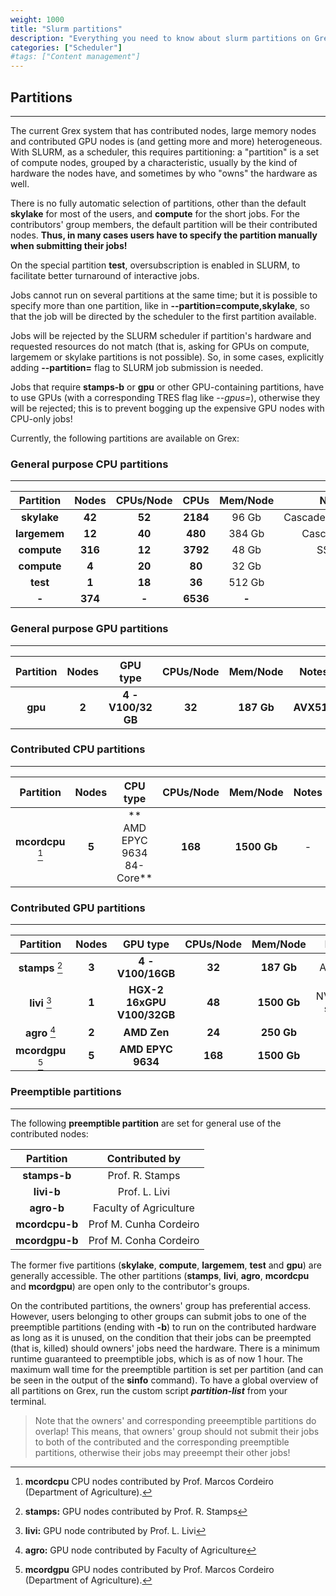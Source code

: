 ```yaml
---
weight: 1000
title: "Slurm partitions"
description: "Everything you need to know about slurm partitions on Grex."
categories: ["Scheduler"]
#tags: ["Content management"]
---
```


## Partitions
---

The current Grex system that has contributed nodes, large memory nodes and contributed GPU nodes is (and getting more and more) heterogeneous. With SLURM, as a scheduler, this requires partitioning: a "partition" is a set of compute nodes, grouped by a characteristic, usually by the kind of hardware the nodes have, and sometimes by who "owns" the hardware as well. 

There is no fully automatic selection of partitions, other than the default __skylake__ for most of the users, and __compute__ for the short jobs. For the contributors' group members, the default partition will be their contributed nodes. **Thus, in many cases users have to specify the partition manually when submitting their jobs!**

On the special partition **test**, oversubscription is enabled in SLURM, to facilitate better turnaround of interactive jobs.

Jobs cannot run on several partitions at the same time; but it is possible to specify more than one partition, like in __-\-partition=compute,skylake__, so that the job will be directed by the scheduler to the first partition available.

Jobs will be rejected by the SLURM scheduler if partition's hardware and requested resources do not match (that is, asking for GPUs on compute, largemem or skylake partitions is not possible). So, in some cases, explicitly adding __-\-partition=__ flag to SLURM job submission is needed.

Jobs that require __stamps-b__ or __gpu__ or other GPU-containing partitions, have to use GPUs (with a corresponding TRES flag like _\-\-gpus=_), otherwise they will be rejected; this is to prevent bogging up the expensive GPU nodes with CPU-only jobs!

Currently, the following partitions are available on Grex:

### General purpose CPU partitions
---

| Partition    | Nodes   | CPUs/Node | CPUs     | Mem/Node | Notes              |
| :--------:   | :-----: | :-------: | :------: | :-----:  | :----:             |
| **skylake**  |  **42** |    **52** | **2184** |   96 Gb  | CascadeLakeRefresh |
| **largemem** |  **12** |    **40** |  **480** |  384 Gb  | CascadeLake        |
| **compute**  | **316** |    **12** | **3792** |   48 Gb  | SSE4.2             |  
| **compute**  |   **4** |    **20** |   **80** |   32 Gb  | Avx                |
| **test**     |   **1** |    **18** |   **36** |  512 Gb  | **-**              |
| **-**        | **374** |     **-** | **6536** |   **-**  | **-**              |

### General purpose GPU partitions
---

| Partition  | Nodes   | GPU type           | CPUs/Node    | Mem/Node   | Notes       |
| :--------: | :-----: | :----:             | :----------: | :--------: | :---------: |
| **gpu**    |  **2**  | **4 - V100/32 GB** | **32**       | **187 Gb** | **AVX512**  |

<!--
> - **skylake**  : the new **52-core**, CascadeLakeRefresh compute nodes, 96 Gb/node (set as the default partition). **NEW**
> - **largemem** : the new **40-core**, CascadeLake compute nodes, 384 Gb/node.  **NEW**
> - **compute**  : the original SSE4.2 **12-core** Grex nodes, RAM 48 Gb/node (no longer set as the default partition for jobs over 30 minutes).
> - **gpu**      : two GPU **V100/32 GB** AVX512 nodes, RAM 192 GB/node. **NEW**
> - **test**     : a **24-core** Skylake CPU Dell large memory (512 GB), NVMe workstation for interactive work and visualizations. **NEW**
-->

### Contributed CPU partitions
---

| Partition         | Nodes   | CPU type                    | CPUs/Node    | Mem/Node    | Notes           |
| :--------:        | :-----: | :----:                      | :----------: | :--------:  | :---------:     |
| **mcordcpu** [^5] | **5**   | ** AMD EPYC 9634 84-Core**  | **168**      | **1500 Gb** | -               |

### Contributed GPU partitions
---

| Partition         | Nodes   | GPU type                   | CPUs/Node    | Mem/Node    | Notes           |
| :--------:        | :-----: | :----:                     | :----------: | :--------:  | :---------:     |
| **stamps** [^1]   | **3**   | **4 - V100/16GB**          | **32**       | **187 Gb**  | AVX512          |
| **livi**   [^2]   | **1**   | **HGX-2 16xGPU V100/32GB** | **48**       | **1500 Gb** | NVSwitch server |
| **agro**   [^3]   | **2**   | **AMD Zen**                | **24**       | **250 Gb**  | AMD             |
| **mcordgpu** [^4] | **5**   | **AMD EPYC 9634**          | **168**      | **1500 Gb** | -               |

[^1]: **stamps:** GPU nodes contributed by Prof. R. Stamps
[^2]: **livi:**   GPU node  contributed by Prof. L. Livi 
[^3]: **agro:**   GPU node  contributed by Faculty of Agriculture
[^4]: **mcordgpu** GPU nodes contributed by Prof. Marcos Cordeiro (Department of Agriculture). 
[^5]: **mcordcpu** CPU nodes contributed by Prof. Marcos Cordeiro (Department of Agriculture). 

<!--
- **stamps**   : three **4 x GPU v100/16GB** AVX512 nodes contributed by Prof. R. Stamps (Department of Physics and Astronomy).
- **livi**     : a **HGX-2 16xGPU V100/32GB**, NVSwitch server contributed by Prof. L. Livi (Department of Computer Science).
- **agro**     : two **24-core** AMD Zen, RAM 256 GB/node, two NVIDIA A30 GPUs per node, contributed by Faculty of Agriculture.
-->

### Preemptible partitions
---

The following **preemptible partition** are set for general use of the contributed nodes:

| Partition       | Contributed by         |
| :--------:      | :-----:                |
| **stamps-b**    | Prof. R. Stamps        |
| **livi-b**      | Prof. L. Livi          |
| **agro-b**      | Faculty of Agriculture |
| **mcordcpu-b**  | Prof M. Cunha Cordeiro |
| **mcordgpu-b**  | Prof M. Conha Cordeiro |

The former five partitions (**skylake**, **compute**, **largemem**, **test** and **gpu**) are generally accessible. The other partitions (**stamps**, **livi**,  **agro**, **mcordcpu** and **mcordgpu**) are open only to the contributor's groups.

On the contributed partitions, the owners' group has preferential access. However, users belonging to other groups can submit jobs to one of the preemptible partitions (ending with **\-b**) to run on the contributed hardware as long as it is unused, on the condition that their jobs can be preempted (that is, killed) should owners' jobs need the hardware. There is a minimum runtime guaranteed to preemptible jobs, which is as of now 1 hour. The maximum wall time for the preemptible partition is set per partition (and can be seen in the output of the __sinfo__ command). To have a global overview of all partitions on Grex, run the custom script _**partition-list**_ from your terminal. 

> Note that the owners' and corresponding preeemptible partitions do overlap! This means, that owners' group should not submit their jobs to both of the contributed and the corresponding preemptible partitions, otherwise their jobs may preeempt their other jobs!


<!-- Changes and update:
* Last reviewed on: Jun 19, 2024.
-->
